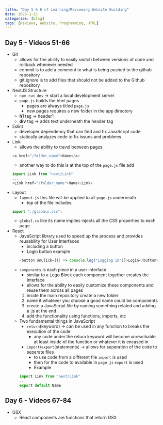 ```yaml
---
title: "Day 5 & 6 of Learning/Reviewing Website Building"
date: 2025-1-15
categories: [blog]
tags: [Reviews, Website, Programming, HTML]
---
```

## Day 5 - Videos 51-66
- Git
    - allows for the ability to easily switch between versions of code and rollback whenever needed
    - commit is to add a comment to what is being pushed to the github repository
    - git.ignore is to add files that should not be added to the Github repository
- NextJS Structure
    - `npm run dev` -> start a local development server
    - `page.js` builds the html pages
        - pages are always titled `page.js`
        - new pages requires a new folder in the app directory
    - **h1** tag -> header1
    - **div** tag -> adds text underneath the header tag
- Eslint
    - developer dependency that can find and fix JavaScript code
    - statically analyzes code to fix issues and problems
- Link
    - allows the ability to travel between pages
    ```javascript
    <a href="/folder_name">Name</a>
    ```
    - another way to do this is at the top of the `page.js` file add
    ```javascript
    import Link from "next/Link"
    ...
    <Link href="/folder_name">Name</Link>
    ```
- Layout
    - `layout.js` this file will be applied to all `page.js` underneath
        - top of the file includes
    ```javascript
    import "./globals.css";
    ```
    - `global.cs` like its name implies injects all the CSS properties to each page
- React
    - JavaScript library used to speed up the process and provides reusability for User Interfaces
        - including a button
        - Login button example
        ```javascript
        <button onClick={() => console.log("Logging in")}>Login</button>
        ```
    - `components` is each piece in a user interface
        - similar to a Lego Block each component together creates the interface
        - allows for the ability to easily customize these components and reuse them across all pages
        1. inside the main repository create a new folder
        2. name it whatever you choose a good name could be components
        3. create a JavaScript file by naming something related and adding a .js at the end
        4. add the functionality using functions, imports, etc
    - Two fundamental things in JavaScript
        - `return`(keyword) -> can be used in any function to breaks the execution of the code
            - any code under the return keyword will become unreachable at least inside of the function or whatever it is encased in
        - `import`/`export`(statements) -> allows for seperation of the code to seperate files
            - to use code from a different file `import` is used
            - then for the code to available in `page.js` `export` is used
            - Example
        ```javascript
        import Link from "next/Link"
        ...
        export default Name
        ```
## Day 6 - Videos 67-84
- GSX
    - React components are functions that return GSX